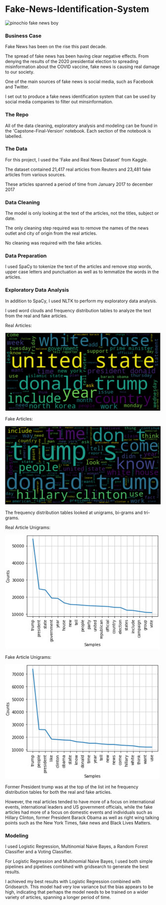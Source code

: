 # Fake-News-Identification-System

![pinochio fake news boy](images/ey-boy-holding-newspaper.jpg)

### Business Case

Fake News has been on the rise this past decade.

The spread of fake news has been having clear negative effects. From denying the results of the 2020 presidential election to spreading misinformation about the COVID vaccine, fake news is causing real damage to our society.

One of the main sources of fake news is social media, such as Facebook and Twitter.

I set out to produce a fake news identification system that can be used by social media companies to filter out minsinformation.

### The Repo

All of the data cleaning, exploratory analysis and modeling can be found in the 'Capstone-Final-Version' notebook. Each section of the notebook is labelled.

### The Data

For this project, I used the 'Fake and Real News Dataset' from Kaggle.

The dataset contained 21,417 real articles from Reuters and 23,481 fake articles from various sources.

These articles spanned a period of time from January 2017 to december 2017

### Data Cleaning

The model is only looking at the text of the articles, not the titles, subject or date.

The only cleaning step required was to remove the names of the news outlet and city of origin from the real articles.

No cleaning was required with the fake articles.

### Data Preparation

I used SpaCy to tokenize the text of the articles and remove stop words, upper case letters and punctuation as well as to lemmatize the words in the articles.

### Exploratory Data Analysis

In addition to SpaCy, I used NLTK to perform my exploratory data analysis.

I used word clouds and frequency distribution tables to analyze the text from the real and fake articles.

Real Articles:

![real news wordcloud](images/true_wordcloud.png)

Fake Articles:

![fake news wordcloud](images/fake_wordcloud.png)

The frequency distribution tables looked at unigrams, bi-grams and tri-grams.

Real Article Unigrams:

<img src="images/true_unigram.png" width="500" height="370">

Fake Article Unigrams:

<img src="images/fake_unigram.png" width="500" height="370">


Former President trump was at the top of the list int he frequency distribution tables for both the real and fake articles.

However, the real articles tended to have more of a focus on international events, international leaders and US government officials, while the fake articles had more of a focus on domestic events and individuals such as Hillary Clinton, former President Barack Obama as well as right wing talking points such as the New York Times, fake news and Black Lives Matters.

### Modeling

I used Logistic Regression, Multinomial Naive Bayes, a Random Forest Classifier and a Voting Classifier. 

For Logistic Regression and Multinomial Naive Bayes, I used both simple pipelines and pipelines combined with gridsearch to generate the best results.

I achieved my best results with Logistic Regression combined with Gridsearch. This model had very low variance but the bias appears to be high, indicating that perhaps the model needs to be trained on a wider variety of articles, spanning a longer period of time.